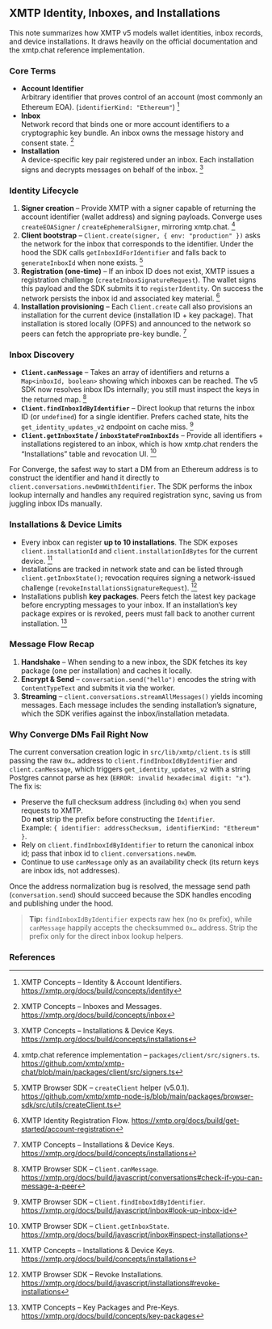 ## XMTP Identity, Inboxes, and Installations

This note summarizes how XMTP v5 models wallet identities, inbox records, and device installations. It draws heavily on the official documentation and the xmtp.chat reference implementation.

### Core Terms

- **Account Identifier**  
  Arbitrary identifier that proves control of an account (most commonly an Ethereum EOA). (`identifierKind: "Ethereum"`) [^identity]
- **Inbox**  
  Network record that binds one or more account identifiers to a cryptographic key bundle. An inbox owns the message history and consent state. [^inboxes]
- **Installation**  
  A device-specific key pair registered under an inbox. Each installation signs and decrypts messages on behalf of the inbox. [^installations]

### Identity Lifecycle

1. **Signer creation** – Provide XMTP with a signer capable of returning the account identifier (wallet address) and signing payloads. Converge uses `createEOASigner` / `createEphemeralSigner`, mirroring xmtp.chat. [^chat_signers]
2. **Client bootstrap** – `Client.create(signer, { env: "production" })` asks the network for the inbox that corresponds to the identifier. Under the hood the SDK calls `getInboxIdForIdentifier` and falls back to `generateInboxId` when none exists. [^createClient]
3. **Registration (one-time)** – If an inbox ID does not exist, XMTP issues a registration challenge (`createInboxSignatureRequest`). The wallet signs this payload and the SDK submits it to `registerIdentity`. On success the network persists the inbox id and associated key material. [^registration]
4. **Installation provisioning** – Each `Client.create` call also provisions an installation for the current device (installation ID + key package). That installation is stored locally (OPFS) and announced to the network so peers can fetch the appropriate pre-key bundle. [^installations]

### Inbox Discovery

- **`Client.canMessage`** – Takes an array of identifiers and returns a `Map<inboxId, boolean>` showing which inboxes can be reached. The v5 SDK now resolves inbox IDs internally; you still must inspect the keys in the returned map. [^canMessage]
- **`Client.findInboxIdByIdentifier`** – Direct lookup that returns the inbox ID (or `undefined`) for a single identifier. Prefers cached state, hits the `get_identity_updates_v2` endpoint on cache miss. [^findInbox]
- **`Client.getInboxState` / `inboxStateFromInboxIds`** – Provide all identifiers + installations registered to an inbox, which is how xmtp.chat renders the “Installations” table and revocation UI. [^inboxState]

For Converge, the safest way to start a DM from an Ethereum address is to construct the identifier and hand it directly to `client.conversations.newDmWithIdentifier`. The SDK performs the inbox lookup internally and handles any required registration sync, saving us from juggling inbox IDs manually.

### Installations & Device Limits

- Every inbox can register **up to 10 installations**. The SDK exposes `client.installationId` and `client.installationIdBytes` for the current device. [^installations]
- Installations are tracked in network state and can be listed through `client.getInboxState()`; revocation requires signing a network-issued challenge (`revokeInstallationsSignatureRequest`). [^revoke]
- Installations publish **key packages**. Peers fetch the latest key package before encrypting messages to your inbox. If an installation’s key package expires or is revoked, peers must fall back to another current installation. [^keypackages]

### Message Flow Recap

1. **Handshake** – When sending to a new inbox, the SDK fetches its key package (one per installation) and caches it locally.
2. **Encrypt & Send** – `conversation.send("hello")` encodes the string with `ContentTypeText` and submits it via the worker.
3. **Streaming** – `client.conversations.streamAllMessages()` yields incoming messages. Each message includes the sending installation’s signature, which the SDK verifies against the inbox/installation metadata.

### Why Converge DMs Fail Right Now

The current conversation creation logic in `src/lib/xmtp/client.ts` is still passing the raw `0x…` address to `client.findInboxIdByIdentifier` and `client.canMessage`, which triggers `get_identity_updates_v2` with a string Postgres cannot parse as hex (`ERROR: invalid hexadecimal digit: "x"`). The fix is:

- Preserve the full checksum address (including `0x`) when you send requests to XMTP.  
  Do **not** strip the prefix before constructing the `Identifier`.  
  Example: `{ identifier: addressChecksum, identifierKind: "Ethereum" }`.
- Rely on `client.findInboxIdByIdentifier` to return the canonical inbox id; pass that inbox id to `client.conversations.newDm`.
- Continue to use `canMessage` only as an availability check (its return keys are inbox ids, not addresses).

Once the address normalization bug is resolved, the message send path (`conversation.send`) should succeed because the SDK handles encoding and publishing under the hood.

> **Tip:** `findInboxIdByIdentifier` expects raw hex (no `0x` prefix), while `canMessage` happily accepts the checksummed `0x…` address. Strip the prefix only for the direct inbox lookup helpers.

### References

[^identity]: XMTP Concepts – Identity & Account Identifiers. <https://xmtp.org/docs/build/concepts/identity>
[^inboxes]: XMTP Concepts – Inboxes and Messages. <https://xmtp.org/docs/build/concepts/inbox>
[^installations]: XMTP Concepts – Installations & Device Keys. <https://xmtp.org/docs/build/concepts/installations>
[^chat_signers]: xmtp.chat reference implementation – `packages/client/src/signers.ts`. <https://github.com/xmtp/xmtp-chat/blob/main/packages/client/src/signers.ts>
[^createClient]: XMTP Browser SDK – `createClient` helper (v5.0.1). <https://github.com/xmtp/xmtp-node-js/blob/main/packages/browser-sdk/src/utils/createClient.ts>
[^registration]: XMTP Identity Registration Flow. <https://xmtp.org/docs/build/get-started/account-registration>
[^canMessage]: XMTP Browser SDK – `Client.canMessage`. <https://xmtp.org/docs/build/javascript/conversations#check-if-you-can-message-a-peer>
[^findInbox]: XMTP Browser SDK – `Client.findInboxIdByIdentifier`. <https://xmtp.org/docs/build/javascript/inbox#look-up-inbox-id>
[^inboxState]: XMTP Browser SDK – `Client.getInboxState`. <https://xmtp.org/docs/build/javascript/inbox#inspect-installations>
[^revoke]: XMTP Browser SDK – Revoke Installations. <https://xmtp.org/docs/build/javascript/installations#revoke-installations>
[^keypackages]: XMTP Concepts – Key Packages and Pre-Keys. <https://xmtp.org/docs/build/concepts/key-packages>
